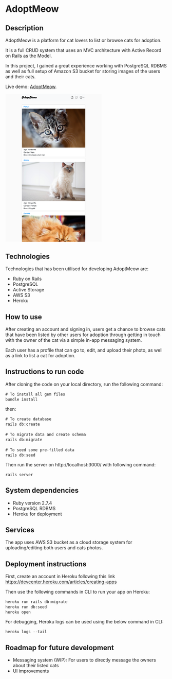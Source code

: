 # AdoptMeow

## Description

AdoptMeow is a platform for cat lovers to list or browse cats for adoption.

It is a full CRUD system that uses an MVC architecture with Active Record on Rails as the Model.

In this project, I gained a great experience working with PostgreSQL RDBMS as well as full setup of Amazon S3 bucket for storing images of the users and their cats.

Live demo: [AdoptMeow](https://adoptme-project-hessam.herokuapp.com/).

<img src="app/assets/images/git-logo.png" width=300>


## Technologies

Technologies that has been utilised for developing AdoptMeow are:

- Ruby on Rails
- PostgreSQL
- Active Storage
- AWS S3
- Heroku

## How to use

After creating an account and signing in, users get a chance to browse cats that have been listed by other users for adoption through getting in touch with the owner of the cat via a simple in-app messaging system.

Each user has a profile that can go to, edit, and upload their photo, as well as a link to list a cat for adoption.

## Instructions to run code

After cloning the code on your local directory, run the following command:

```
# To install all gem files
bundle install
```
then:

```
# To create database
rails db:create

# To migrate data and create schema
rails db:migrate

# To seed some pre-filled data
rails db:seed
```

Then run the server on http://localhost:3000/ with following command:

```
rails server
```


## System dependencies

* Ruby version 2.7.4
* PostgreSQL RDBMS
* Heroku for deployment

## Services

The app uses AWS S3 bucket as a cloud storage system for uploading/editing both users and cats photos.

## Deployment instructions

First, create an account in Heroku following this link https://devcenter.heroku.com/articles/creating-apps

Then use the following commands in CLI to run your app on Heroku:

```
heroku run rails db:migrate
heroku run db:seed
heroku open
```

For debugging, Heroku logs can be used using the below command in CLI:

```
heroku logs --tail
```

## Roadmap for future development

- Messaging system (WIP): For users to directly message the owners about their listed cats
- UI improvements
